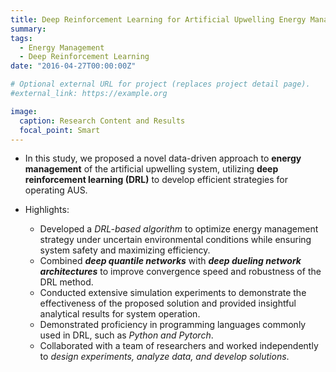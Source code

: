 ```yaml
---
title: Deep Reinforcement Learning for Artificial Upwelling Energy Management
summary: 
tags:
  - Energy Management
  - Deep Reinforcement Learning
date: "2016-04-27T00:00:00Z"

# Optional external URL for project (replaces project detail page).
#external_link: https://example.org

image:
  caption: Research Content and Results
  focal_point: Smart
---
```


- In this study, we proposed a novel data-driven approach to **energy management** of the artificial upwelling system, utilizing **deep reinforcement learning (DRL)** to develop efficient strategies for operating AUS. 

- Highlights:
  -  Developed a _DRL-based algorithm_ to optimize energy management strategy under uncertain environmental conditions while ensuring system safety and maximizing efficiency.
  -  Combined **_deep quantile networks_** with **_deep dueling network architectures_** to improve convergence speed and robustness of the DRL method.
  -  Conducted extensive simulation experiments to demonstrate the effectiveness of the proposed solution and provided insightful analytical results for system operation.
  -  Demonstrated proficiency in programming languages commonly used in DRL, such as _Python and Pytorch_.
  -  Collaborated with a team of researchers and worked independently to _design experiments, analyze data, and develop solutions_.
